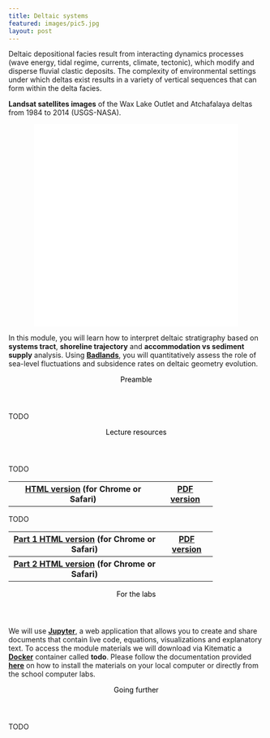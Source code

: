 ```yaml
---
title: Deltaic systems
featured: images/pic5.jpg
layout: post
---
```


Deltaic depositional facies result from interacting dynamics processes (wave energy, tidal regime, currents, climate, tectonic), which
modify and disperse fluvial clastic deposits. The complexity of environmental settings under which deltas exist results in a variety of vertical
sequences that can form within the delta facies.

<section>
  <p><strong>Landsat satellites images</strong> of the Wax Lake Outlet and Atchafalaya deltas from 1984 to 2014 (USGS-NASA).
  </p>
  <div class="col-md-6" style="text-align: center;">
    <iframe style="width:80%; height:400px" src="/assets/images/deltas.mp4" frameborder="0" scrolling="yes" allowfullscreen>
    </iframe>  
  </div>
  <p>
  In this module, you will learn how to interpret deltaic stratigraphy based on <strong>systems tract</strong>, <strong>shoreline trajectory</strong> and <strong>accommodation vs sediment supply</strong> analysis. Using <strong><a href="https://github.com/badlands-model/pyBadlands/wiki" target="_blank">Badlands</a></strong>, you will
  quantitatively assess the role of sea-level fluctuations and subsidence rates on deltaic geometry evolution.
  </p>
</section>

<section>
  <header>
    <span class="byline"><font color = "#000000">Preamble</font></span>
  </header>
  <p>TODO</p>
</section>

<section>
  <header>
    <span class="byline"><font color = "#000000">Lecture resources</font></span>
  </header>
  <p>TODO</p>
  <table style="width:80%">
    <tr>
      <th><strong><a href="http://geoslearn.github.io/DeltaStrat/#" target="_blank">HTML version</a></strong> (for Chrome or Safari)</th>
      <th><strong><a href="https://cloudstor.aarnet.edu.au/plus/index.php/s/WiYlW5OQ4I9fc67" target="_blank">PDF version</a></strong></th>
    </tr>
  </table>
  <p>TODO</p>
  <table style="width:80%">
    <tr>
      <th><strong><a href="http://geoslearn.github.io/DeltaMod/#" target="_blank">Part 1 HTML version</a></strong> (for Chrome or Safari)</th>
      <th><strong><a href="https://cloudstor.aarnet.edu.au/plus/index.php/s/XzVAf2SHkCciSxM" target="_blank">PDF version</a></strong></th>
    </tr>
      <tr>
        <th><strong><a href="http://geoslearn.github.io/DeltaMod2/#" target="_blank">Part 2 HTML version</a></strong> (for Chrome or Safari)</th>
        <th></th>
      </tr>
  </table>




</section>

<section>
  <header>
    <span class="byline"><font color = "#000000">For the labs</font></span>
  </header>
  <p>We will use <strong><a href="http://jupyter.org" target="_blank">Jupyter</a></strong>,  a web application that allows you to create and share documents that contain live code, equations, visualizations and explanatory text. To access the module materials we will download via Kitematic a  <strong><a href="https://www.docker.com/what-docker" target="_blank">Docker</a></strong> container called <strong>todo</strong>. Please follow the documentation provided <strong><a href="{{ site.prefix }}/LabDeploy.html">here</a></strong> on how to install the materials on your local computer or directly from the school computer labs.<br/>
  </p>
</section>

<section>
  <header>
    <span class="byline"><font color = "#000000">Going further</font></span>
  </header>
  <p>TODO</p>
</section>
